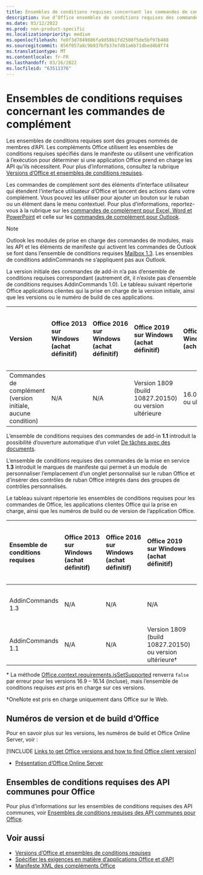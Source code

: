 ```yaml
---
title: Ensembles de conditions requises concernant les commandes de complément
description: Vue d’Office ensembles de conditions requises des commandes de l’autre.
ms.date: 03/12/2022
ms.prod: non-product-specific
ms.localizationpriority: medium
ms.openlocfilehash: fe0f3d7849886fa9d58b1fd2508f5de5bf97b488
ms.sourcegitcommit: 856f057a8c9b937bfb37e7d81a6b71dbed4b8ff4
ms.translationtype: MT
ms.contentlocale: fr-FR
ms.lasthandoff: 03/16/2022
ms.locfileid: "63511376"
---
```

# <a name="add-in-commands-requirement-sets"></a>Ensembles de conditions requises concernant les commandes de complément

Les ensembles de conditions requises sont des groupes nommés de membres d’API. Les compléments Office utilisent les ensembles de conditions requises spécifiés dans le manifeste ou utilisent une vérification à l’exécution pour déterminer si une application Office prend en charge les API qu’ils nécessitent. Pour plus d’informations, consultez la rubrique [Versions d’Office et ensembles de conditions requises](../../develop/office-versions-and-requirement-sets.md).

Les commandes de complément sont des éléments d’interface utilisateur qui étendent l’interface utilisateur d’Office et lancent des actions dans votre complément. Vous pouvez les utiliser pour ajouter un bouton sur le ruban ou un élément dans le menu contextuel. Pour plus d’informations, reportez-vous à la rubrique sur les [commandes de complément pour Excel, Word et PowerPoint](../../design/add-in-commands.md) et celle sur les [commandes de complément pour Outlook](../../outlook/add-in-commands-for-outlook.md).

> [!NOTE]
> Outlook les modules de prise en charge des commandes de modules, mais les API et les éléments de manifeste qui activent les commandes de Outlook se font dans l’ensemble de conditions requises [Mailbox 1.3](../objectmodel/requirement-set-1.3/outlook-requirement-set-1.3.md). Les ensembles de conditions addinCommands ne s’appliquent pas aux Outlook.

La version initiale des commandes de add-in n’a pas d’ensemble de conditions requises correspondant (autrement dit, il n’existe pas d’ensemble de conditions requises AddinCommands 1.0). Le tableau suivant répertorie Office applications clientes qui la prise en charge de la version initiale, ainsi que les versions ou le numéro de build de ces applications.  

| Version   |  Office 2013 sur Windows<br>(achat définitif) | Office 2016 sur Windows<br>(achat définitif) | Office 2019 sur Windows<br>(achat définitif) | Office 2021 sur Windows<br>(achat définitif) | Office pour Windows<br>(abonnement)   |  Office sur iPad<br>(abonnement)  |  Office sur Mac<br>(les deux abonnements<br> et achat Office sur Mac 2019 et ultérieur)   | Office sur le web  |
|:-----|:-----|:-----|:-----|:-----|:-----|:-----|:-----|:-----|
| Commandes de complément (version initiale, aucune condition) | N/A | N/A | Version 1809 (build 10827.20150) ou version ultérieure| 16.0.14326.20454 ou ultérieur |Version 1603 (build 6769.0000) ou ultérieure | S/O | 15.33 ou version ultérieure| Janvier 2016 |

L’ensemble de conditions requises des commandes de add-in **1.1** introduit la possibilité d’ouverture automatique d’un volet [De tâches avec des documents](../../develop/automatically-open-a-task-pane-with-a-document.md).

L’ensemble de conditions requises des commandes de la mise en service **1.3** introduit le marques de manifeste qui permet à un module de personnaliser l’emplacement d’un onglet personnalisé sur le ruban Office et d’insérer des contrôles de ruban Office intégrés dans des groupes de contrôles personnalisés.

Le tableau suivant répertorie les ensembles de conditions requises pour les commandes de Office, les applications clientes Office qui la prise en charge, ainsi que les numéros de build ou de version de l’application Office.

|  Ensemble de conditions requises  |  Office 2013 sur Windows<br>(achat définitif) | Office 2016 sur Windows<br>(achat définitif) | Office 2019 sur Windows<br>(achat définitif) |  Office 2021 sur Windows<br>(achat définitif) | Office pour Windows<br>(abonnement)   |  Office sur iPad<br>(abonnement)  |  Office sur Mac<br>(les deux abonnements<br> et achat Office sur Mac 2019 et ultérieur)   | Office sur le web  |  
|:-----|:-----|:-----|:-----|:-----|:-----|:-----|:-----|:-----|
| AddinCommands 1.3  | N/A | N/A | N/A | N/A | Version 2204 (build 14827.10000) ou version ultérieure | N/A | 16.57.105.0 ou ultérieur | Novembre 2020 |
| AddinCommands 1.1  | N/A | N/A  | Version 1809 (build 10827.20150) ou version ultérieure&dagger; | 16.0.14326.20454 ou ultérieur&dagger; | Version 1705 (build 8121.1000) ou ultérieure&dagger; | N/A | 15.34 ou ultérieure&dagger;\*| Mai 2017 |

\* La méthode [Office.context.requirements.isSetSupported](/javascript/api/office/office.requirementsetsupport#office-office-requirementsetsupport-issetsupported-member(1)) renverra `false` par erreur pour les versions 16.9 &ndash; 16.14 (incluse), mais l’ensemble de conditions requises *est* pris en charge sur ces versions.

&dagger;OneNote est pris en charge uniquement dans Office sur le Web.

## <a name="office-versions-and-build-numbers"></a>Numéros de version et de build d’Office

Pour en savoir plus sur les versions, les numéros de build et Office Online Server, voir :

[!INCLUDE [Links to get Office versions and how to find Office client version](../../includes/links-get-office-versions-builds.md)]
- [Présentation d’Office Online Server](/officeonlineserver/office-online-server-overview)

## <a name="office-common-api-requirement-sets"></a>Ensembles de conditions requises des API communes pour Office

Pour plus d’informations sur les ensembles de conditions requises des API communes, voir [Ensembles de conditions requises des API communes pour Office](office-add-in-requirement-sets.md).

## <a name="see-also"></a>Voir aussi

- [Versions d’Office et ensembles de conditions requises](../../develop/office-versions-and-requirement-sets.md)
- [Spécifier les exigences en matière d’applications Office et d’API](../../develop/specify-office-hosts-and-api-requirements.md)
- [Manifeste XML des compléments Office](../../develop/add-in-manifests.md)

